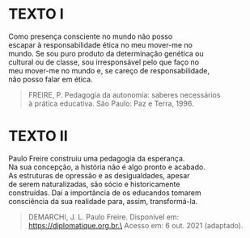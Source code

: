 # TEXTO I

Como presença consciente no mundo não posso\
escapar à responsabilidade ética no meu mover-me no\
mundo. Se sou puro produto da determinação genética ou\
cultural ou de classe, sou irresponsável pelo que faço no\
meu mover-me no mundo e, se careço de responsabilidade,\
não posso falar em ética.

> FREIRE, P. Pedagogia da autonomia: saberes necessários\
> à prática educativa. São Paulo: Paz e Terra, 1996.

# TEXTO II

Paulo Freire construiu uma pedagogia da esperança.\
Na sua concepção, a história não é algo pronto e acabado.\
As estruturas de opressão e as desigualdades, apesar\
de serem naturalizadas, são sócio e historicamente\
construídas. Daí a importância de os educandos tomarem\
consciência da sua realidade para, assim, transformá-la.

> DEMARCHI, J. L. Paulo Freire. Disponível em: https://diplomatique.org.br.\
> Acesso em: 6 out. 2021 (adaptado).
